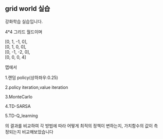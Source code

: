 ## grid world 실습
강화학습 실습입니다.

4*4 그리드 월드이며 

[0,  1, -1,  0],\
[0,  1,  0,  0],\
[0, -1, -2,  0],\
[0,  0,  0,  4]

맵에서 

1.랜덤 policy(상하좌우:0.25)

2.policy iteration,value iteration 

3.MonteCarlo

4.TD-SARSA

5.TD-Q_learning

의 결과를 비교하여 각 방법에 따라 어떻게 최적의 정책이 변하는지, 가치함수의 값이 측정되는지 비교해보았습니다

